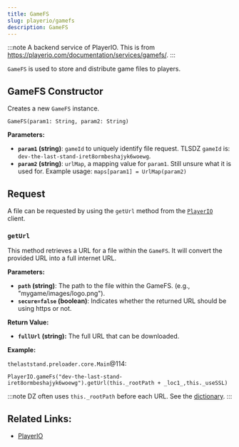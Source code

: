 ```yaml
---
title: GameFS
slug: playerio/gamefs
description: GameFS
---
```


:::note
A backend service of PlayerIO. This is from https://playerio.com/documentation/services/gamefs/.
:::

`GameFS` is used to store and distribute game files to players.

## GameFS Constructor

Creates a new `GameFS` instance.

`GameFS(param1: String, param2: String)`

**Parameters:**

- **`param1` (string)**: `gameId` to uniquely identify file request. TLSDZ `gameId` is: `dev-the-last-stand-iret8ormbeshajyk6woewg`.
- **`param2` (string)**: `urlMap`, a mapping value for `param1`. Still unsure what it is used for. Example usage: `maps[param1] = UrlMap(param2)`

## Request

A file can be requested by using the `getUrl` method from the [`PlayerIO`](/playerio/playerio) client.

### `getUrl`

This method retrieves a URL for a file within the `GameFS`. It will convert the provided URL into a full internet URL.

**Parameters:**

- **`path` (string)**: The path to the file within the GameFS. (e.g., "mygame/images/logo.png").
- **`secure=false` (boolean)**: Indicates whether the returned URL should be using https or not.

**Return Value:**

- **`fullUrl` (string):** The full URL that can be downloaded.

**Example:**

`thelaststand.preloader.core.Main`@114:

```
PlayerIO.gameFs("dev-the-last-stand-iret8ormbeshajyk6woewg").getUrl(this._rootPath + _loc1_,this._useSSL)
```

:::note
DZ often uses `this._rootPath` before each URL. See the [dictionary](/dictionary#_rootpath).
:::

## Related Links:

- [PlayerIO](/playerio/playerio)
